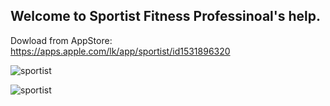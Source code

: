 ## Welcome to Sportist Fitness Professinoal's help.

Dowload from AppStore: https://apps.apple.com/lk/app/sportist/id1531896320

![sportist](https://raw.githubusercontent.com/sportist/web/gh-pages/images/sportist.JPG) 


![sportist](https://raw.githubusercontent.com/sportist/web/gh-pages/images/sportist_app.JPG) 

